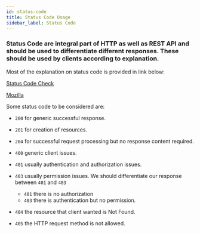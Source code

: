 ```yaml
---
id: status-code
title: Status Code Usage
sidebar_label: Status Code
---
```


### Status Code are integral part of HTTP as well as REST API and should be used to differentiate different responses. These should be used by clients according to explanation.



Most of the explanation on status code is provided in link below:

[Status Code Check](https://httpstatus.com/)

[Mozilla](https://developer.mozilla.org/en-US/docs/Web/HTTP/Status)


Some status code to be considered are:

* `200` for generic successful response.
* `201` for creation of resources.
* `204` for successful request processing but no response content required.


* `400` generic client issues.
* `401` usually authentication and authorization issues.
* `403` usually permission issues. We should differentiate our response between `401` and `403`
    - `401` there is no authorization
    - `403` there is authentication but no permission.
* `404` the resource that client wanted is Not Found.
* `405` the HTTP request method is not allowed.